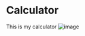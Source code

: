 # Calculator
This is my calculator
![image](https://user-images.githubusercontent.com/89827931/212001019-303be4bf-6131-4f87-9fb8-3122126181e3.png)

